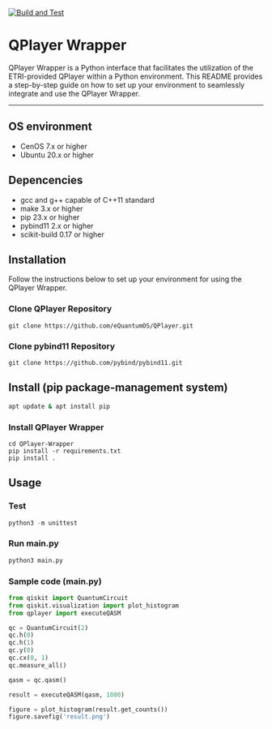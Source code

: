 [![Build and Test](https://github.com/QCL-PKNU/QPlayer-Wrapper/actions/workflows/python-app.yml/badge.svg)](https://github.com/QCL-PKNU/QPlayer-Wrapper/actions/workflows/python-app.yml)

# QPlayer Wrapper

QPlayer Wrapper is a Python interface that facilitates the utilization of the ETRI-provided QPlayer within a Python environment. This README provides a step-by-step guide on how to set up your environment to seamlessly integrate and use the QPlayer Wrapper.

---------------

## OS environment

- CenOS 7.x or higher
- Ubuntu 20.x or higher

## Depencencies

- gcc and g++ capable of C++11 standard
- make 3.x or higher
- pip 23.x or higher
- pybind11 2.x or higher
- scikit-build 0.17 or higher


## Installation

Follow the instructions below to set up your environment for using the QPlayer Wrapper.

### Clone QPlayer Repository
```bach
git clone https://github.com/eQuantumOS/QPlayer.git
```

### Clone pybind11 Repository
```bach
git clone https://github.com/pybind/pybind11.git
```

## Install (pip package-management system)
```bash
apt update & apt install pip
```

### Install QPlayer Wrapper
```bach
cd QPlayer-Wrapper
pip install -r requirements.txt
pip install .
```

## Usage

### Test
```python
python3 -m unittest
```

### Run main.py

```bash
python3 main.py
```

### Sample code (main.py)
```python
from qiskit import QuantumCircuit
from qiskit.visualization import plot_histogram
from qplayer import executeQASM

qc = QuantumCircuit(2)
qc.h(0)
qc.h(1)
qc.y(0)
qc.cx(0, 1)
qc.measure_all()

qasm = qc.qasm()

result = executeQASM(qasm, 1080)

figure = plot_histogram(result.get_counts())
figure.savefig('result.png')
```